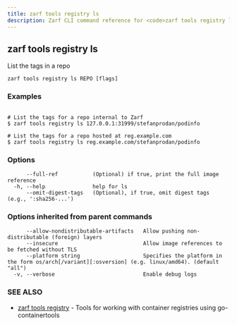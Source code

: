 ```yaml
---
title: zarf tools registry ls
description: Zarf CLI command reference for <code>zarf tools registry ls</code>.
---
```


## zarf tools registry ls

List the tags in a repo

```
zarf tools registry ls REPO [flags]
```

### Examples

```

# List the tags for a repo internal to Zarf
$ zarf tools registry ls 127.0.0.1:31999/stefanprodan/podinfo

# List the tags for a repo hosted at reg.example.com
$ zarf tools registry ls reg.example.com/stefanprodan/podinfo

```

### Options

```
      --full-ref           (Optional) if true, print the full image reference
  -h, --help               help for ls
      --omit-digest-tags   (Optional), if true, omit digest tags (e.g., ':sha256-...')
```

### Options inherited from parent commands

```
      --allow-nondistributable-artifacts   Allow pushing non-distributable (foreign) layers
      --insecure                           Allow image references to be fetched without TLS
      --platform string                    Specifies the platform in the form os/arch[/variant][:osversion] (e.g. linux/amd64). (default "all")
  -v, --verbose                            Enable debug logs
```

### SEE ALSO

* [zarf tools registry](/cli/commands/zarf_tools_registry/)	 - Tools for working with container registries using go-containertools

